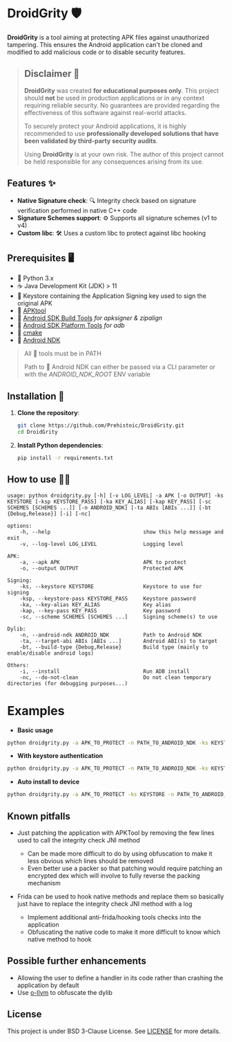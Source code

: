 # DroidGrity 🛡️

**DroidGrity** is a tool aiming at protecting APK files against unauthorized tampering. This ensures the Android application can't be cloned and modified to add malicious code or to disable security features.

> ## Disclaimer 📢
>
> **DroidGrity** was created **for educational purposes only**. This project should **not** be used in production applications or in any context requiring reliable security. No guarantees are provided regarding the effectiveness of this software against real-world attacks. 
> 
> To securely protect your Android applications, it is highly recommended to use **professionally developed solutions that have been validated by third-party security audits**.
> 
> Using **DroidGrity** is at your own risk. The author of this project cannot be held responsible for any consequences arising from its use.  

## Features ✨

- **Native Signature check**: 🔍 Integrity check based on signature verification performed in native C++ code
- **Signature Schemes support**: ⚙️ Supports all signature schemes (v1 to v4)
- **Custom libc**: 🛠️ Uses a custom libc to protect against libc hooking 

## Prerequisites 🖥️

- 🐍 Python 3.x
- ☕ Java Development Kit (JDK) > 11
- 🔑 Keystore containing the Application Signing key used to sign the original APK
- 🔧 [APKtool](https://github.com/iBotPeaches/Apktool)
- 🔧 [Android SDK Build Tools](https://developer.android.com/tools?hl=fr#tools-build) *for apksigner & zipalign*
- 🔧 [Android SDK Platform Tools](https://developer.android.com/tools?hl=fr#tools-platform) *for adb*
- 🔧 [cmake](https://cmake.org/)
- 🔨 [Android NDK](https://developer.android.com/ndk/downloads?hl=fr)

> All 🔧 tools must be in PATH
>
> Path to 🔨 Android NDK can either be passed via a CLI parameter or with the *ANDROID_NDK_ROOT* ENV variable

## Installation 🚀

1. **Clone the repository**:

   ```bash
   git clone https://github.com/Prehistoic/DroidGrity.git
   cd DroidGrity
   ```

2. **Install Python dependencies**:

    ```bash
    pip install -r requirements.txt
    ```

## How to use 🏃‍♂️

```
usage: python droidgrity.py [-h] [-v LOG_LEVEL] -a APK [-o OUTPUT] -ks KEYSTORE [-ksp KEYSTORE_PASS] [-ka KEY_ALIAS] [-kap KEY_PASS] [-sc SCHEMES [SCHEMES ...]] [-n ANDROID_NDK] [-ta ABIs [ABIs ...]] [-bt {Debug,Release}] [-i] [-nc]

options:
    -h, --help                              show this help message and exit
    -v, --log-level LOG_LEVEL               Logging level

APK:
    -a, --apk APK                           APK to protect
    -o, --output OUTPUT                     Protected APK

Signing:
    -ks, --keystore KEYSTORE                Keystore to use for signing
    -ksp, --keystore-pass KEYSTORE_PASS     Keystore password
    -ka, --key-alias KEY_ALIAS              Key alias
    -kap, --key-pass KEY_PASS               Key password
    -sc, --scheme SCHEMES [SCHEMES ...]     Signing scheme(s) to use

Dylib:
    -n, --android-ndk ANDROID_NDK           Path to Android NDK
    -ta, --target-abi ABIs [ABIs ...]       Android ABI(s) to target
    -bt, --build-type {Debug,Release}       Build type (mainly to enable/disable android logs)

Others:
    -i, --install                           Run ADB install
    -nc, --do-not-clean                     Do not clean temporary directories (for debugging purposes...)
```

# Examples

- **Basic usage**

```bash
python droidgrity.py -a APK_TO_PROTECT -n PATH_TO_ANDROID_NDK -ks KEYSTORE
```

- **With keystore authentication**

```bash
python droidgrity.py -a APK_TO_PROTECT -n PATH_TO_ANDROID_NDK -ks KEYSTORE -ksp KEYSTORE_PASSWORD -ka KEY_ALIAS -kap KEY_ALIAS_PASSWORD
```

- **Auto install to device**

```bash
python droidgrity.py -a APK_TO_PROTECT -ks KEYSTORE -n PATH_TO_ANDROID_NDK --install
```

## Known pitfalls

- Just patching the application with APKTool by removing the few lines used to call the integrity check JNI method
    - Can be made more difficult to do by using obfuscation to make it less obvious which lines should be removed
    - Even better use a packer so that patching would require patching an encrypted dex which will involve to fully reverse the packing mechanism

- Frida can be used to hook native methods and replace them so basically just have to replace the integrity check JNI method with a log
    - Implement additional anti-frida/hooking tools checks into the application
    - Obfuscating the native code to make it more difficult to know which native method to hook

## Possible further enhancements

- Allowing the user to define a handler in its code rather than crashing the application by default
- Use [o-llvm](https://github.com/obfuscator-llvm/obfuscator/wiki) to obfuscate the dylib

## License

This project is under BSD 3-Clause License. See [LICENSE](./LICENSE.md) for more details. 




